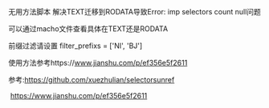 无用方法脚本
解决TEXT迁移到RODATA导致Error: imp selectors count null问题

可以通过macho文件查看具体在TEXT还是RODATA

前缀过滤请设置 filter_prefixs = ['NI', 'BJ']

使用方法参考https://www.jianshu.com/p/ef356e5f2611


参考:https://github.com/xuezhulian/selectorsunref


​        https://www.jianshu.com/p/ef356e5f2611
